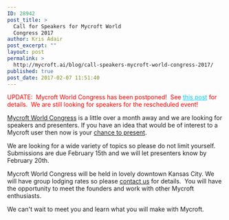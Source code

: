 ```yaml
---
ID: 28942
post_title: >
  Call for Speakers for Mycroft World
  Congress 2017
author: Kris Adair
post_excerpt: ""
layout: post
permalink: >
  http://mycroft.ai/blog/call-speakers-mycroft-world-congress-2017/
published: true
post_date: 2017-02-07 11:51:40
---
```

<span style="color: #ff0000;">UPDATE:  Mycroft World Congress has been postponed!  See <span style="color: #00ccff;"><a style="color: #00ccff;" href="https://mycroft.ai/the-uncertain-update/">this post</a> </span>for details.  We are still looking for speakers for the rescheduled event!</span>

<a href="https://mycroft.ai/mycroft-world-congress-17/">Mycroft World Congress</a> is a little over a month away and we are looking for speakers and presenters. If you have an idea that would be of interest to a Mycroft user then now is your <a href="https://docs.google.com/forms/d/e/1FAIpQLScDWFJA6IY1AzlL2t_Rdpp1V2UbQiKCmgn13xbUDXWyI-i1mA/viewform">chance to present</a>.

We are looking for a wide variety of topics so please do not limit yourself. Submissions are due February 15th and we will let presenters know by February 20th.

Mycroft World Congress will be held in lovely downtown Kansas City. We will have group lodging rates so please <a href="email:media@mycroft.ai">contact us</a> for details.  You will have the opportunity to meet the founders and work with other Mycroft enthusiasts.

We can't wait to meet you and learn what you will make with Mycroft.